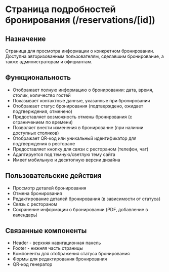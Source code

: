 # Страница подробностей бронирования (/reservations/[id])

## Назначение
Страница для просмотра информации о конкретном бронировании. Доступна авторизованным пользователям, сделавшим бронирование, а также администраторам и официантам.

## Функциональность
- Отображает полную информацию о бронировании: дата, время, столик, количество гостей
- Показывает контактные данные, указанные при бронировании
- Отображает статус бронирования (подтверждено, ожидает подтверждения, отменено)
- Предоставляет возможность отмены бронирования (с ограничением по времени)
- Позволяет внести изменения в бронирование (при наличии доступных столиков)
- Отображает QR-код или уникальный идентификатор для подтверждения в ресторане
- Предоставляет кнопку для связи с рестораном (телефон, чат)
- Адаптируется под темную/светлую тему сайта
- Имеет мобильную и десктопную версии дизайна

## Пользовательские действия
- Просмотр деталей бронирования
- Отмена бронирования
- Редактирование деталей бронирования (в зависимости от статуса)
- Связь с рестораном
- Сохранение информации о бронировании (PDF, добавление в календарь)

## Связанные компоненты
- Header - верхняя навигационная панель
- Footer - нижняя часть страницы
- Компоненты для отображения статуса бронирования
- Формы для редактирования бронирования
- QR-код генератор 